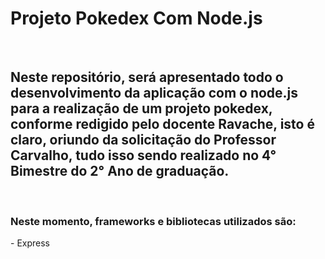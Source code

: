 # Projeto Pokedex Com Node.js #
<br>

## Neste repositório, será apresentado todo o desenvolvimento da aplicação com o node.js para a realização de um projeto pokedex, conforme redigido pelo docente Ravache, isto é claro, oriundo da solicitação do Professor Carvalho, tudo isso sendo realizado no 4° Bimestre do 2° Ano de graduação. ##
<br>

### Neste momento, frameworks e bibliotecas utilizados são: ###
<p> - Express


